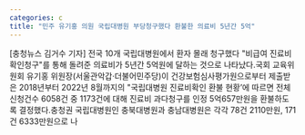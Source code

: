 ```yaml
---
categories: c
title: "민주 유기홍 의원 국립대병원 부당청구했다 환불한 의료비 5년간 5억"
---
```

[충청뉴스 김거수 기자] 전국 10개 국립대병원에서 환자 몰래 청구했다 "비급여 진료비 확인청구"를 통해 돌려준 의료비가 5년간 5억원에 달하는 것으로 나타났다.국회 교육위원회 유기홍 위원장(서울관악갑·더불어민주당)이 건강보험심사평가원으로부터 제출받은 2018년부터 2022년 8월까지의 "국립대병원 진료비확인 환불 현황’에 따르면 전체 신청건수 6058건 중 1173건에 대해 진료비 과다청구를 인정 5억657만원을 환불하도록 결정했다.충청권 국립대병원인 충북대병원과 충남대병원은 각각 78건 2110만원, 171건 6333만원으로 나